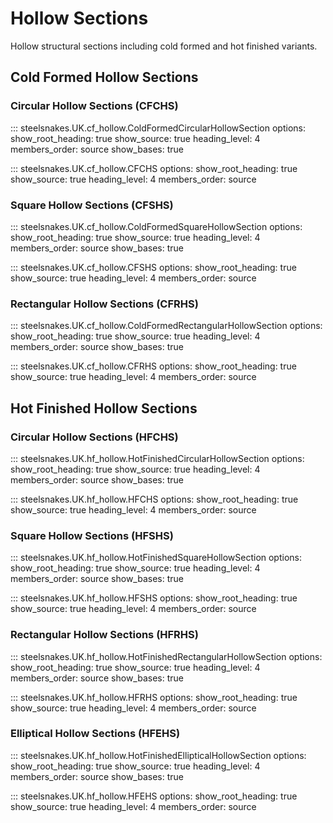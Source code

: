 # Hollow Sections

Hollow structural sections including cold formed and hot finished variants.

## Cold Formed Hollow Sections

### Circular Hollow Sections (CFCHS)

::: steelsnakes.UK.cf_hollow.ColdFormedCircularHollowSection
    options:
        show_root_heading: true
        show_source: true
        heading_level: 4
        members_order: source
        show_bases: true

::: steelsnakes.UK.cf_hollow.CFCHS
    options:
        show_root_heading: true
        show_source: true
        heading_level: 4
        members_order: source

### Square Hollow Sections (CFSHS)

::: steelsnakes.UK.cf_hollow.ColdFormedSquareHollowSection
    options:
        show_root_heading: true
        show_source: true
        heading_level: 4
        members_order: source
        show_bases: true

::: steelsnakes.UK.cf_hollow.CFSHS
    options:
        show_root_heading: true
        show_source: true
        heading_level: 4
        members_order: source

### Rectangular Hollow Sections (CFRHS)

::: steelsnakes.UK.cf_hollow.ColdFormedRectangularHollowSection
    options:
        show_root_heading: true
        show_source: true
        heading_level: 4
        members_order: source
        show_bases: true

::: steelsnakes.UK.cf_hollow.CFRHS
    options:
        show_root_heading: true
        show_source: true
        heading_level: 4
        members_order: source

## Hot Finished Hollow Sections

### Circular Hollow Sections (HFCHS)

::: steelsnakes.UK.hf_hollow.HotFinishedCircularHollowSection
    options:
        show_root_heading: true
        show_source: true
        heading_level: 4
        members_order: source
        show_bases: true

::: steelsnakes.UK.hf_hollow.HFCHS
    options:
        show_root_heading: true
        show_source: true
        heading_level: 4
        members_order: source

### Square Hollow Sections (HFSHS)

::: steelsnakes.UK.hf_hollow.HotFinishedSquareHollowSection
    options:
        show_root_heading: true
        show_source: true
        heading_level: 4
        members_order: source
        show_bases: true

::: steelsnakes.UK.hf_hollow.HFSHS
    options:
        show_root_heading: true
        show_source: true
        heading_level: 4
        members_order: source

### Rectangular Hollow Sections (HFRHS)

::: steelsnakes.UK.hf_hollow.HotFinishedRectangularHollowSection
    options:
        show_root_heading: true
        show_source: true
        heading_level: 4
        members_order: source
        show_bases: true

::: steelsnakes.UK.hf_hollow.HFRHS
    options:
        show_root_heading: true
        show_source: true
        heading_level: 4
        members_order: source

### Elliptical Hollow Sections (HFEHS)

::: steelsnakes.UK.hf_hollow.HotFinishedEllipticalHollowSection
    options:
        show_root_heading: true
        show_source: true
        heading_level: 4
        members_order: source
        show_bases: true

::: steelsnakes.UK.hf_hollow.HFEHS
    options:
        show_root_heading: true
        show_source: true
        heading_level: 4
        members_order: source
